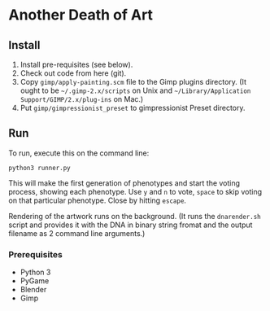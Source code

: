 # Another Death of Art

## Install

1) Install pre-requisites (see below).
1) Check out code from here (git).
2) Copy `gimp/apply-painting.scm` file to the Gimp plugins directory. (It ought to be `~/.gimp-2.x/scripts` on Unix and `~/Library/Application Support/GIMP/2.x/plug-ins` on Mac.)
2) Put `gimp/gimpressionist_preset` to gimpressionist Preset directory.


## Run

To run, execute this on the command line:

    python3 runner.py

This will make the first generation of phenotypes and start the voting
process, showing each phenotype. Use `y` and `n` to vote, `space` to
skip voting on that particular phenotype. Close by hitting `escape`.

Rendering of the artwork runs on the background. (It runs the
`dnarender.sh` script and provides it with the DNA in binary string
fromat and the output filename as 2 command line arguments.)

### Prerequisites

* Python 3
* PyGame
* Blender
* Gimp